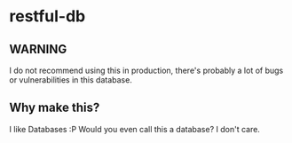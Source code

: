 # restful-db

## WARNING

I do not recommend using this in production, there's probably a lot of bugs or vulnerabilities in this database.

## Why make this?

I like Databases :P
Would you even call this a database? I don't care.
